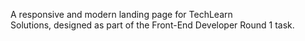 A responsive and modern landing page for TechLearn <br> Solutions, designed as part of the Front-End Developer Round 1 task.
